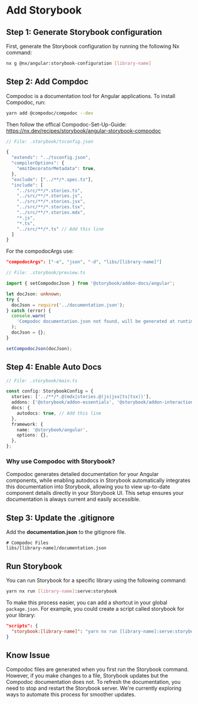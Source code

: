 # Add Storybook

## Step 1: Generate Storybook configuration

First, generate the Storybook configuration by running the following Nx command:
```bash
nx g @nx/angular:storybook-configuration [library-name]
```

## Step 2: Add Compdoc
Compodoc is a documentation tool for Angular applications. To install Compodoc, run:
```bash
yarn add @compodoc/compodoc --dev
```

Then follow the offical Compodoc-Set-Up-Guide: 
https://nx.dev/recipes/storybook/angular-storybook-compodoc 


```ts
// File: .storybook/tsconfig.json

{
  "extends": "../tsconfig.json",
  "compilerOptions": {
    "emitDecoratorMetadata": true,
  },
  "exclude": ["../**/*.spec.ts"],
  "include": [
    "../src/**/*.stories.ts",
    "../src/**/*.stories.js",
    "../src/**/*.stories.jsx",
    "../src/**/*.stories.tsx",
    "../src/**/*.stories.mdx",
    "*.js",
    "*.ts",
    "../src/**/*.ts" // Add this line
  ]
}
```

For the compodocArgs use:
```json
"compodocArgs": ["-e", "json", "-d", "libs/[library-name]"]
```

```ts
// File: .storybook/preview.ts

import { setCompodocJson } from '@storybook/addon-docs/angular';

let docJson: unknown;
try {
  docJson = require('../documentation.json');
} catch (error) {
  console.warn(
    'Compodoc documentation.json not found, will be generated at runtime.'
  );
  docJson = {};
}

setCompodocJson(docJson);
```


## Step 4: Enable Auto Docs

```ts
// File: .storybook/main.ts

const config: StorybookConfig = {
  stories: ['../**/*.@(mdx|stories.@(js|jsx|ts|tsx))'],
  addons: ['@storybook/addon-essentials', '@storybook/addon-interactions'],
  docs: {
    autodocs: true, // Add this line
  },
  framework: {
    name: '@storybook/angular',
    options: {},
  },
};
```

### Why use Compodoc with Storybook?
Compodoc generates detailed documentation for your Angular components, while enabling autodocs in Storybook automatically integrates this documentation into Storybook, allowing you to view up-to-date component details directly in your Storybook UI. This setup ensures your documentation is always current and easily accessible.

## Step 3: Update the .gitignore
Add the **documentation.json** to the gitignore file.

```.gitignore
# Compodoc Files
libs/[library-name]/documentation.json
```

## Run Storybook
You can run Storybook for a specific library using the following command:
```bash
yarn nx run [library-name]:serve:storybook 
```

To make this process easier, you can add a shortcut in your global `package.json`. For example, you could create a script called storybook for your library:

```json
"scripts": {
  "storybook:[library-name]": "yarn nx run [library-name]:serve:storybook"
}
```

## Know Issue
Compodoc files are generated when you first run the Storybook command. However, if you make changes to a file, Storybook updates but the Compodoc documentation does not. To refresh the documentation, you need to stop and restart the Storybook server. We're currently exploring ways to automate this process for smoother updates.